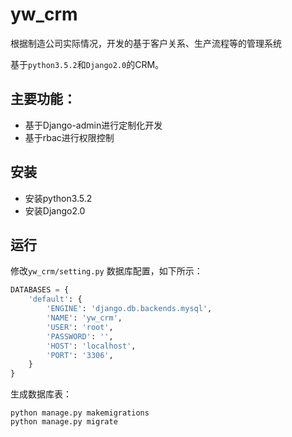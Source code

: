 # yw_crm
根据制造公司实际情况，开发的基于客户关系、生产流程等的管理系统

基于`python3.5.2`和`Django2.0`的CRM。 

## 主要功能：

- 基于Django-admin进行定制化开发
- 基于rbac进行权限控制

## 安装

- 安装python3.5.2
- 安装Django2.0

## 运行

修改`yw_crm/setting.py` 数据库配置，如下所示：
```python
DATABASES = {
    'default': {
        'ENGINE': 'django.db.backends.mysql',
        'NAME': 'yw_crm',
        'USER': 'root',
        'PASSWORD': '',
        'HOST': 'localhost',
        'PORT': '3306',
    }
}
```
生成数据库表：
```shell
python manage.py makemigrations
python manage.py migrate
```


